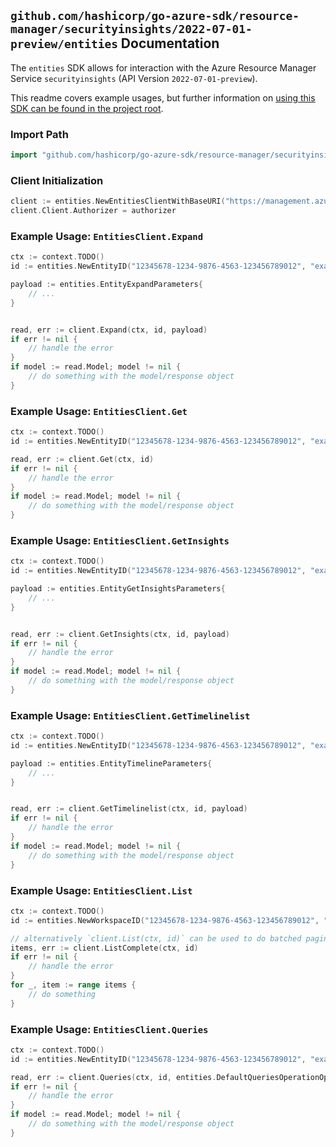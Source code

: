 
## `github.com/hashicorp/go-azure-sdk/resource-manager/securityinsights/2022-07-01-preview/entities` Documentation

The `entities` SDK allows for interaction with the Azure Resource Manager Service `securityinsights` (API Version `2022-07-01-preview`).

This readme covers example usages, but further information on [using this SDK can be found in the project root](https://github.com/hashicorp/go-azure-sdk/tree/main/docs).

### Import Path

```go
import "github.com/hashicorp/go-azure-sdk/resource-manager/securityinsights/2022-07-01-preview/entities"
```


### Client Initialization

```go
client := entities.NewEntitiesClientWithBaseURI("https://management.azure.com")
client.Client.Authorizer = authorizer
```


### Example Usage: `EntitiesClient.Expand`

```go
ctx := context.TODO()
id := entities.NewEntityID("12345678-1234-9876-4563-123456789012", "example-resource-group", "workspaceValue", "entityIdValue")

payload := entities.EntityExpandParameters{
	// ...
}


read, err := client.Expand(ctx, id, payload)
if err != nil {
	// handle the error
}
if model := read.Model; model != nil {
	// do something with the model/response object
}
```


### Example Usage: `EntitiesClient.Get`

```go
ctx := context.TODO()
id := entities.NewEntityID("12345678-1234-9876-4563-123456789012", "example-resource-group", "workspaceValue", "entityIdValue")

read, err := client.Get(ctx, id)
if err != nil {
	// handle the error
}
if model := read.Model; model != nil {
	// do something with the model/response object
}
```


### Example Usage: `EntitiesClient.GetInsights`

```go
ctx := context.TODO()
id := entities.NewEntityID("12345678-1234-9876-4563-123456789012", "example-resource-group", "workspaceValue", "entityIdValue")

payload := entities.EntityGetInsightsParameters{
	// ...
}


read, err := client.GetInsights(ctx, id, payload)
if err != nil {
	// handle the error
}
if model := read.Model; model != nil {
	// do something with the model/response object
}
```


### Example Usage: `EntitiesClient.GetTimelinelist`

```go
ctx := context.TODO()
id := entities.NewEntityID("12345678-1234-9876-4563-123456789012", "example-resource-group", "workspaceValue", "entityIdValue")

payload := entities.EntityTimelineParameters{
	// ...
}


read, err := client.GetTimelinelist(ctx, id, payload)
if err != nil {
	// handle the error
}
if model := read.Model; model != nil {
	// do something with the model/response object
}
```


### Example Usage: `EntitiesClient.List`

```go
ctx := context.TODO()
id := entities.NewWorkspaceID("12345678-1234-9876-4563-123456789012", "example-resource-group", "workspaceValue")

// alternatively `client.List(ctx, id)` can be used to do batched pagination
items, err := client.ListComplete(ctx, id)
if err != nil {
	// handle the error
}
for _, item := range items {
	// do something
}
```


### Example Usage: `EntitiesClient.Queries`

```go
ctx := context.TODO()
id := entities.NewEntityID("12345678-1234-9876-4563-123456789012", "example-resource-group", "workspaceValue", "entityIdValue")

read, err := client.Queries(ctx, id, entities.DefaultQueriesOperationOptions())
if err != nil {
	// handle the error
}
if model := read.Model; model != nil {
	// do something with the model/response object
}
```
